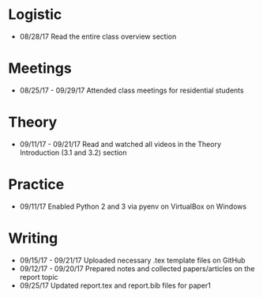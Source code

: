 # Logistic

* 08/28/17 Read the entire class overview section 

# Meetings

* 08/25/17 - 09/29/17 Attended class meetings for residential students

# Theory

* 09/11/17 - 09/21/17 Read and watched all videos in the Theory Introduction (3.1 and 3.2) section

# Practice

* 09/11/17 Enabled Python 2 and 3 via pyenv on VirtualBox on Windows

# Writing
 
* 09/15/17 - 09/21/17 Uploaded necessary .tex template files on GitHub 
* 09/12/17 - 09/20/17 Prepared notes and collected papers/articles on the report topic
* 09/25/17 Updated report.tex and report.bib files for paper1
